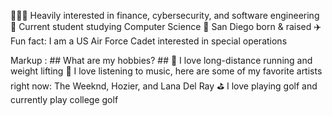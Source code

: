 


👨🏻‍💻 Heavily interested in finance, cybersecurity, and software engineering
🏫 Current student studying Computer Science 
📍 San Diego born & raised
✈️ Fun fact: I am a US Air Force Cadet interested in special operations

Markup :  ## What are my hobbies? ##
🏃 I love long-distance running and weight lifting
🎸 I love listening to music, here are some of my favorite artists right now:
The Weeknd, Hozier, and Lana Del Ray
⛳ I love playing golf and currently play college golf


